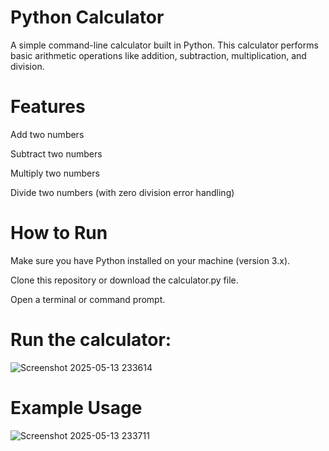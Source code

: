 # Python Calculator
A simple command-line calculator built in Python. This calculator performs basic arithmetic operations like addition, subtraction, multiplication, and division.

# Features
Add two numbers

Subtract two numbers

Multiply two numbers

Divide two numbers (with zero division error handling)

# How to Run
Make sure you have Python installed on your machine (version 3.x).

Clone this repository or download the calculator.py file.

Open a terminal or command prompt.

# Run the calculator:
![Screenshot 2025-05-13 233614](https://github.com/user-attachments/assets/2cd89d9b-6c40-4bdd-a0b4-7c2884f3bb92)

# Example Usage
![Screenshot 2025-05-13 233711](https://github.com/user-attachments/assets/613d831b-ae02-48d3-bce0-2d9272bfa9a3)


